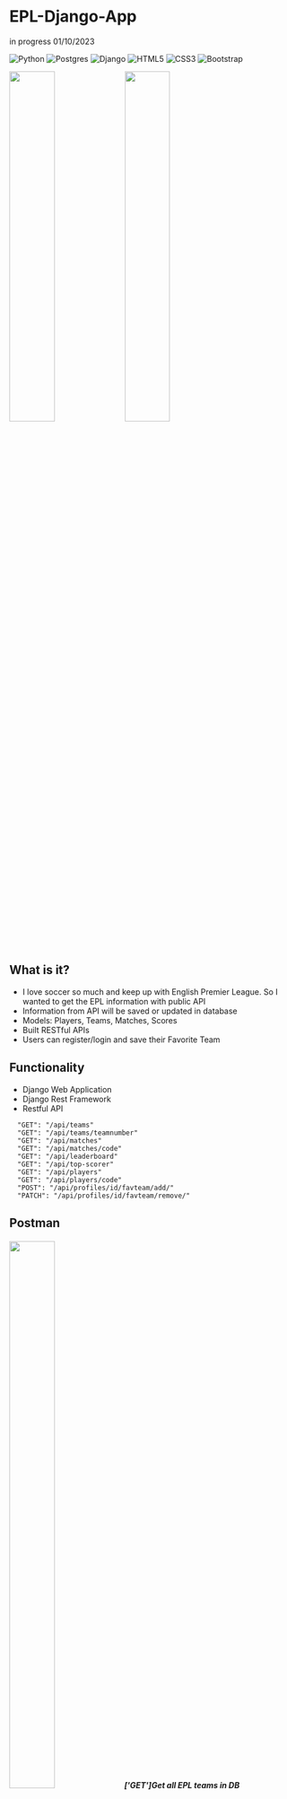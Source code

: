 # EPL-Django-App

in progress 01/10/2023

![Python](https://img.shields.io/badge/python-3670A0?style=for-the-badge&logo=python&logoColor=ffdd54)
![Postgres](https://img.shields.io/badge/postgres-%23316192.svg?style=for-the-badge&logo=postgresql&logoColor=white)
![Django](https://img.shields.io/badge/django-%23092E20.svg?style=for-the-badge&logo=django&logoColor=white)
![HTML5](https://img.shields.io/static/v1?style=for-the-badge&message=HTML5&color=E34F26&logo=HTML5&logoColor=FFFFFF&label=)
![CSS3](https://img.shields.io/static/v1?style=for-the-badge&message=CSS3&color=1572B6&logo=CSS3&logoColor=FFFFFF&label=)
![Bootstrap](https://img.shields.io/static/v1?style=for-the-badge&message=Bootstrap&color=7952B3&logo=Bootstrap&logoColor=FFFFFF&label=)

<p float="left">
<img src="https://drive.google.com/uc?export=view&id=1Ja0kDFlFVkaOUeVWXRe4xdPieUBcrqmy" width="40%" height="40%" />
<img src="https://drive.google.com/uc?export=view&id=1KYuaB0yi5Wf-4LvCkX0stImbMQXS5QHy" width="40%" height="40%" />
</p>

## What is it?

- I love soccer so much and keep up with English Premier League. So I wanted to get the EPL information with public API
- Information from API will be saved or updated in database
- Models: Players, Teams, Matches, Scores
- Built RESTful APIs
- Users can register/login and save their Favorite Team

## Functionality

- Django Web Application
- Django Rest Framework
- Restful API

```
  "GET": "/api/teams"
  "GET": "/api/teams/teamnumber"
  "GET": "/api/matches"
  "GET": "/api/matches/code"
  "GET": "/api/leaderboard"
  "GET": "/api/top-scorer"
  "GET": "/api/players"
  "GET": "/api/players/code"
  "POST": "/api/profiles/id/favteam/add/"
  "PATCH": "/api/profiles/id/favteam/remove/"
```

## Postman

<p float="left">
<h5><img src="https://drive.google.com/uc?export=view&id=1Q-u-8Fjhpv61b5PumAxIW6KLcyqT_6Ox" width="40%" height="50%" />
['GET']Get all EPL teams in DB</h5>
<h5><img src="https://drive.google.com/uc?export=view&id=1kJPKet_0MaufOAokeGFQI5bzq2DsbP2x" width="40%" height="50%" />
['GET']Get a specific Team by Teamnumber (Tottenham Hotspur)</h5>
<h5><img src="https://drive.google.com/uc?export=view&id=1UOTUZvEJt1Lc02xBnfENNIwZYCD7LUY6" width="40%" height="50%" />
['GET']Access to information denied due to Authentication failure</h5>
<h5><img src="https://drive.google.com/uc?export=view&id=12pAWbmd6L7fAv5FZvZBg4BR1brp8v8W0" width="40%" height="50%" />
['POST']Add Profile's Favorite Team by Team number</h5>
<h5><img src="https://drive.google.com/uc?export=view&id=1OMsUP4cd_jPr8DeixfQYveoWhvF73nV2" width="40%" height="50%" />
['PATCH']Remove Profile's Favorite Team</h5>
</p>

## Problems I faced

- Had trouble with Game outcomes. I found out that Null and Draw values were a thing for some games.
- The matches were not updating and I fixed it by using update_or_create and update for Objects.
